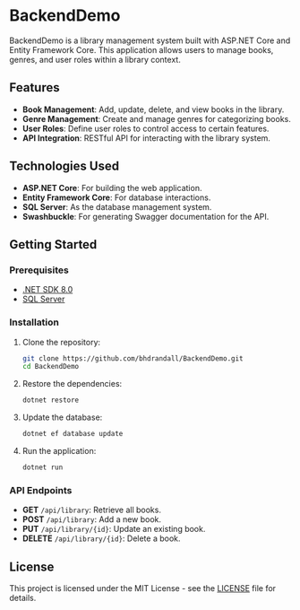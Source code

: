 # BackendDemo

BackendDemo is a library management system built with ASP.NET Core and Entity Framework Core. This application allows users to manage books, genres, and user roles within a library context.

## Features

- **Book Management**: Add, update, delete, and view books in the library.
- **Genre Management**: Create and manage genres for categorizing books.
- **User Roles**: Define user roles to control access to certain features.
- **API Integration**: RESTful API for interacting with the library system.

## Technologies Used

- **ASP.NET Core**: For building the web application.
- **Entity Framework Core**: For database interactions.
- **SQL Server**: As the database management system.
- **Swashbuckle**: For generating Swagger documentation for the API.

## Getting Started

### Prerequisites

- [.NET SDK 8.0](https://dotnet.microsoft.com/download/dotnet/8.0)
- [SQL Server](https://www.microsoft.com/en-us/sql-server/sql-server-downloads)

### Installation

1. Clone the repository:
   ```bash
   git clone https://github.com/bhdrandall/BackendDemo.git
   cd BackendDemo
   ```

2. Restore the dependencies:
   ```bash
   dotnet restore
   ```

3. Update the database:
   ```bash
   dotnet ef database update
   ```

4. Run the application:
   ```bash
   dotnet run
   ```

### API Endpoints

- **GET** `/api/library`: Retrieve all books.
- **POST** `/api/library`: Add a new book.
- **PUT** `/api/library/{id}`: Update an existing book.
- **DELETE** `/api/library/{id}`: Delete a book.


## License

This project is licensed under the MIT License - see the [LICENSE](LICENSE) file for details.
